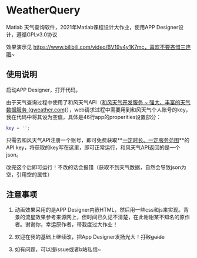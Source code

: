 # WeatherQuery
Matlab 天气查询软件，2021年Matlab课程设计大作业，使用APP Designer设计，遵循GPLv3.0协议

效果演示见 https://www.bilibili.com/video/BV19v4y1K7mc，喜欢不要吝惜三连哦~

## 使用说明

启动APP Designer，打开代码。

由于天气查询过程中使用了和风天气API（[和风天气开发服务 ~ 强大、丰富的天气数据服务 (qweather.com)](https://dev.qweather.com/)），web请求过程中需要用到和风天气个人账号的key，我在代码中将其设为空值，具体是46行app的properities设置部分：

```matlab
key = '';
```

只需去和风天气API注册一个账号，即可免费获取**<u>一定时长、一定服务范围</u>**的API key，将获取的key写在这里，即可正常运行，和风天气API返回的是一个json。

改完这个后即可运行！不改的话会报错（获取不到天气数据，自然会导致json为空，引用空的属性）

## 注意事项

1. 动画效果采用的是APP Designer内嵌HTML，然后用一些css和js来实现。背景的流星效果参考来源网上，但时间已久记不清楚，在此谢谢某不知名的原作者。谢谢你，幸运原作者，带我度过大作业！
2. 欢迎在我的基础上继续改，把App Designer发扬光大！~~打败guide~~

3. 如有问题，可以提issue或者b站私信~

